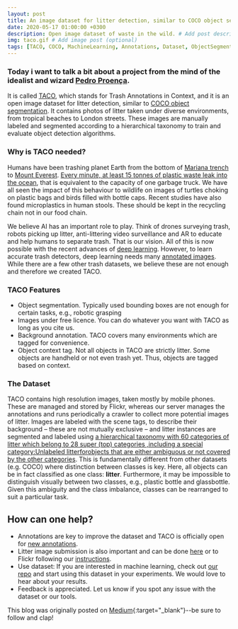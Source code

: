 ```yaml
---
layout: post
title: An image dataset for litter detection, similar to COCO object segmentation
date: 2020-05-17 01:00:00 +0300
description: Open image dataset of waste in the wild. # Add post description (optional)
img: taco.gif # Add image post (optional)
tags: [TACO, COCO, MachineLearning, Annotations, Dataset, ObjectSegmentation, DeepLearning] # add tag
---
```

### Today i want to talk a bit about a project from the mind of the idealist and wizard [Pedro Proença](https://pedropro.github.io/).

It is called [TACO](http://tacodataset.org/), which stands for Trash Annotations in Context, and it is an open image dataset for litter detection, similar to [COCO object segmentation](http://cocodataset.org/). It contains photos of litter taken under diverse environments, from tropical beaches to London streets. These images are manually labeled and segmented according to a hierarchical taxonomy to train and evaluate object detection algorithms.

### Why is TACO needed?

Humans have been trashing planet Earth from the bottom of [Mariana trench](https://www.nationalgeographic.com/news/2018/05/plastic-bag-mariana-trench-pollution-science-spd/) to [Mount Everest](https://www.livescience.com/63061-how-much-trash-mount-everest.html). [Every minute, at least 15 tonnes of plastic waste leak into the ocean](http://www3.weforum.org/docs/WEF_The_New_Plastics_Economy.pdf), that is equivalent to the capacity of one garbage truck. We have all seen the impact of this behaviour to wildlife on images of turtles choking on plastic bags and birds filled with bottle caps. Recent studies have also found microplastics in human stools. These should be kept in the recycling chain not in our food chain.

We believe AI has an important role to play. Think of drones surveying trash, robots picking up litter, anti-littering video surveillance and AR to educate and help humans to separate trash. That is our vision. All of this is now possible with the recent advances of [deep learning](https://www.youtube.com/watch?v=Cgxsv1riJhI). However, to learn accurate trash detectors, deep learning needs many [annotated images](https://www.youtube.com/watch?v=40riCqvRoMs). While there are a few other trash datasets, we believe these are not enough and therefore we created TACO.

### TACO Features

  - Object segmentation. Typically used bounding boxes are not enough for certain tasks, e.g., robotic grasping
  - Images under free licence. You can do whatever you want with TACO as long as you cite us.
  - Background annotation. TACO covers many environments which are tagged for convenience.
  - Object context tag. Not all objects in TACO are strictly litter. Some objects are handheld or not even trash yet. Thus, objects are tagged based on context.

### The Dataset

TACO  contains  high  resolution  images,  taken  mostly  by  mobile  phones.  These  are  managed  and stored by Flickr, whereas our server manages the annotations and  runs  periodically  a  crawler  to  collect  more  potential images of litter. Images are labeled with the scene tags,  to  describe  their  background  –  these  are  not mutually exclusive – and litter instances are segmented and labeled using [a hierarchical taxonomy with 60 categories of litter  which  belong  to  28  super  (top)  categories  ,including  a  special  category:Unlabeled litterforobjects  that  are  either  ambiguous  or  not  covered  by  the other categories](http://tacodataset.org/taxonomy). This is fundamentally different from other datasets  (e.g.  COCO)  where  distinction  between  classes  is key.  Here, all  objects  can  be in  fact  classified as  one  class: **litter**.  Furthermore,  it  may  be  impossible  to  distinguish visually  between  two  classes,  e.g.,  plastic  bottle  and  glassbottle. Given this ambiguity and the class imbalance, classes can be rearranged to suit a particular task.

## How can one help?

   - Annotations are key to improve the dataset and TACO is officially open for [new annotations](http://tacodataset.org/annotate).
   - Litter image submission is also important and can be done [here](http://tacodataset.org/upload) or to Flickr following our [instructions](http://tacodataset.org/flickr_instructions).
   - Use dataset: If you are interested in machine learning, check out [our repo](https://github.com/pedropro/TACO) and start using this dataset in your experiments. We would love to hear about your results.
   - Feedback is appreciated. Let us know if you spot any issue with the dataset or our tools.

This blog was originally posted on [Medium](https://link.medium.com/QyA2B23on6){:target="_blank"}--be sure to follow and clap!
